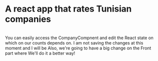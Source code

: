 # A react app that rates Tunisian companies 

<br>
You can easily access the CompanyCompnent and edit the React state on which on our counts depends on. I am not saving the changes at this moment and I will be 
Also, we're going to have a big change on the Front part where We'll do it a better way! 
